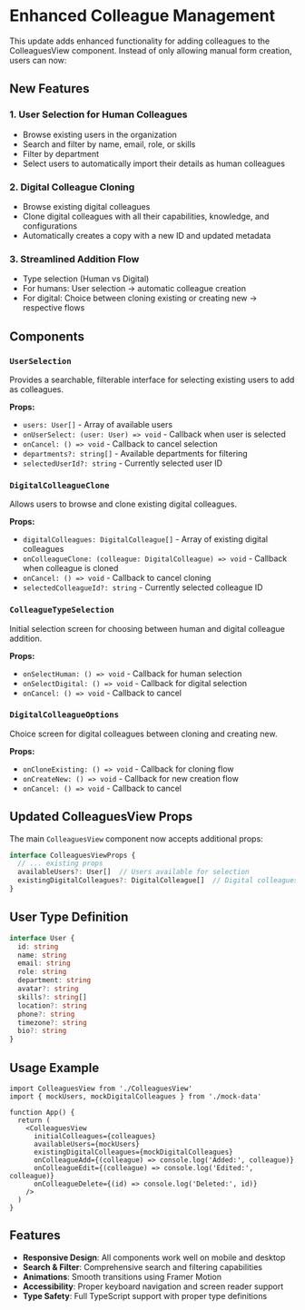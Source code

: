 # Enhanced Colleague Management

This update adds enhanced functionality for adding colleagues to the ColleaguesView component. Instead of only allowing manual form creation, users can now:

## New Features

### 1. User Selection for Human Colleagues
- Browse existing users in the organization
- Search and filter by name, email, role, or skills
- Filter by department
- Select users to automatically import their details as human colleagues

### 2. Digital Colleague Cloning
- Browse existing digital colleagues
- Clone digital colleagues with all their capabilities, knowledge, and configurations
- Automatically creates a copy with a new ID and updated metadata

### 3. Streamlined Addition Flow
- Type selection (Human vs Digital)
- For humans: User selection → automatic colleague creation
- For digital: Choice between cloning existing or creating new → respective flows

## Components

### `UserSelection`
Provides a searchable, filterable interface for selecting existing users to add as colleagues.

**Props:**
- `users: User[]` - Array of available users
- `onUserSelect: (user: User) => void` - Callback when user is selected
- `onCancel: () => void` - Callback to cancel selection
- `departments?: string[]` - Available departments for filtering
- `selectedUserId?: string` - Currently selected user ID

### `DigitalColleagueClone`
Allows users to browse and clone existing digital colleagues.

**Props:**
- `digitalColleagues: DigitalColleague[]` - Array of existing digital colleagues
- `onColleagueClone: (colleague: DigitalColleague) => void` - Callback when colleague is cloned
- `onCancel: () => void` - Callback to cancel cloning
- `selectedColleagueId?: string` - Currently selected colleague ID

### `ColleagueTypeSelection`
Initial selection screen for choosing between human and digital colleague addition.

**Props:**
- `onSelectHuman: () => void` - Callback for human selection
- `onSelectDigital: () => void` - Callback for digital selection
- `onCancel: () => void` - Callback to cancel

### `DigitalColleagueOptions`
Choice screen for digital colleagues between cloning and creating new.

**Props:**
- `onCloneExisting: () => void` - Callback for cloning flow
- `onCreateNew: () => void` - Callback for new creation flow
- `onCancel: () => void` - Callback to cancel

## Updated ColleaguesView Props

The main `ColleaguesView` component now accepts additional props:

```typescript
interface ColleaguesViewProps {
  // ... existing props
  availableUsers?: User[]  // Users available for selection
  existingDigitalColleagues?: DigitalColleague[]  // Digital colleagues available for cloning
}
```

## User Type Definition

```typescript
interface User {
  id: string
  name: string
  email: string
  role: string
  department: string
  avatar?: string
  skills?: string[]
  location?: string
  phone?: string
  timezone?: string
  bio?: string
}
```

## Usage Example

```tsx
import ColleaguesView from './ColleaguesView'
import { mockUsers, mockDigitalColleagues } from './mock-data'

function App() {
  return (
    <ColleaguesView
      initialColleagues={colleagues}
      availableUsers={mockUsers}
      existingDigitalColleagues={mockDigitalColleagues}
      onColleagueAdd={(colleague) => console.log('Added:', colleague)}
      onColleagueEdit={(colleague) => console.log('Edited:', colleague)}
      onColleagueDelete={(id) => console.log('Deleted:', id)}
    />
  )
}
```

## Features

- **Responsive Design**: All components work well on mobile and desktop
- **Search & Filter**: Comprehensive search and filtering capabilities
- **Animations**: Smooth transitions using Framer Motion
- **Accessibility**: Proper keyboard navigation and screen reader support
- **Type Safety**: Full TypeScript support with proper type definitions
